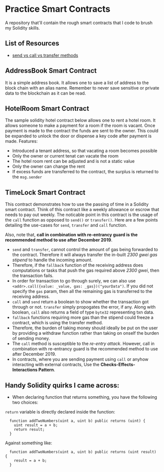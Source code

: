 # Practice Smart Contracts
A repository that'll contain the rough smart contracts that I code to brush my Solidity skills.

## List of Resources

* [send vs call vs transfer methods](https://fravoll.github.io/solidity-patterns/secure_ether_transfer.html)

## AddressBook Smart Contract
It is a simple address book. It allows one to save a list of address to the block chain with an alias name. Remember to never save sensitive or private data to the blockchain as it can be read. 

## HotelRoom Smart Contract
The sample solidity hotel contract below allows one to rent a hotel room. It allows someone to make a payment for a room if the room is vacant. Once payment is made to the contract the funds are sent to the owner. This could be expanded to unlock the door or dispense a key code after payment is made. 
Features:
* Introduced a tenant address, so that vacating a room becomes possible
* Only the owner or current tenat can vacate the room
* The hotel room rent can be adjusted and is not a static value
* Only the owner can change the rent
* If excess funds are transferred to the contract, the surplus is returned to the `msg.sender`

## TimeLock Smart Contract
This contract demonstrates how to use the passing of time in a Solidity smart contract. Think of this contract like a weekly allowance or escrow that needs to pay out weekly.
The noticable point in this contract is the usage of the `call` function as opposed to `send()` or `transfer()`. Here are a few points detailing the use-cases for `send`, `transfer` and `call` function.

Also, note that, **call in combination with re-entrancy guard is the recommended method to use after December 2019**.

* `send` and `transfer`, cannot control the amount of gas being forwarded to the contract. Therefore it will always transfer the in-built *2300 gwei gas stipend* to handle the incoming amount.
* Therefore, if the `fallback` function of the receiving address does computations or tasks that push the gas required above *2300 gwei*, then the transaction fails.
* In order for transaction to go through surely, we can also use `<addr>.call({value: _value, gas: _gas})("yourData")`. If you did not specify the `gas` param, then all the remaining gas is transferred to the receiving address.
* `call` and `send` return a boolean to show whether the transaction got through or not. `transfer` simply propogates the error, if any. Along with boolean, `call` also returns a field of type `byte32` representing txn data.
* `fallback` functions requiring more gas than the stipend could freeze a contract, which is using the transfer method.
* Therefore, the burden of taking money should ideally be put on the user by providing a withdraw function rather than taking on onself the burden of sending money.
* The `call` method is susceptible to the *re-entry attack*. However, call in combination with re-entrancy guard is the recommended method to use after December 2019.
* In contracts, where you are sending payment using `call` or anyhow interacting with external contracts, Use the **Checks-Effects-Interactions Pattern**.

## Handy Solidity quirks I came across:

* When declaring function that returns something, you have the following two choices:


`return` variable is directly declared inside the function:
```solidity
  function addTwoNumbers(uint a, uint b) public returns (uint) {
    uint result = a + b;
    return result;
  }
```
Against something like:
```solidity
  function addTwoNumbers(uint a, uint b) public returns (uint result) {
    result = a + b;
  }
```


